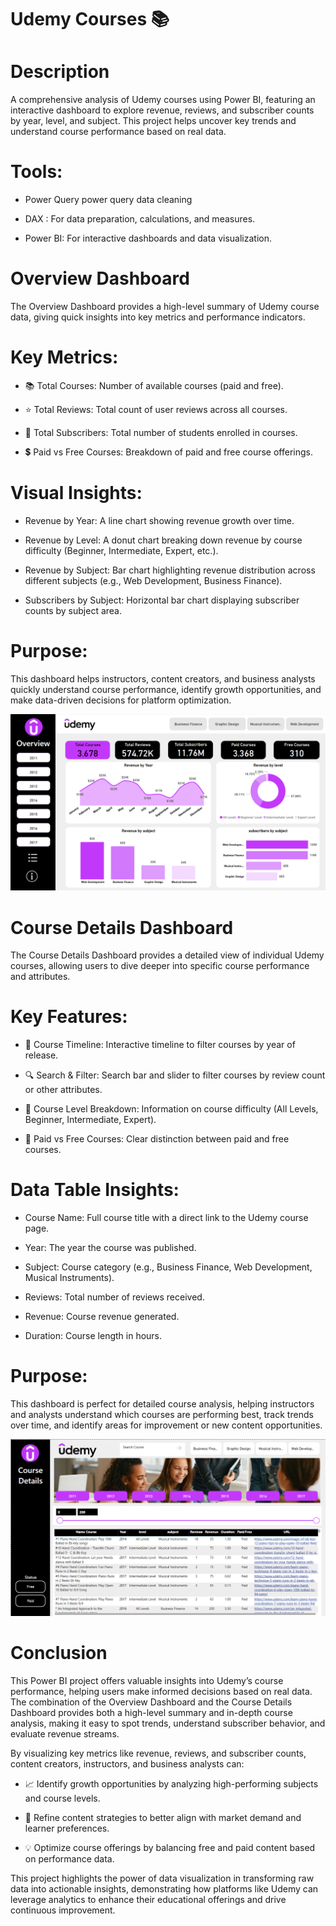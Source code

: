 # Udemy Courses 📚


# Description

A comprehensive analysis of Udemy courses using Power BI, featuring an interactive dashboard to explore revenue, reviews, and subscriber counts by year, level, and subject. This project helps uncover key trends and understand course performance based on real data.

# Tools:

- Power Query power query data cleaning

- DAX : For data preparation, calculations, and measures.
  
- Power BI: For interactive dashboards and data visualization.

# Overview Dashboard

The Overview Dashboard provides a high-level summary of Udemy course data, giving quick insights into key metrics and performance indicators.

# Key Metrics:

- 📚 Total Courses: Number of available courses (paid and free).

- ⭐ Total Reviews: Total count of user reviews across all courses.

- 👥 Total Subscribers: Total number of students enrolled in courses.

- 💲 Paid vs Free Courses: Breakdown of paid and free course offerings.

# Visual Insights:

- Revenue by Year: A line chart showing revenue growth over time.

- Revenue by Level: A donut chart breaking down revenue by course difficulty (Beginner, Intermediate, Expert, etc.).

- Revenue by Subject: Bar chart highlighting revenue distribution across different subjects (e.g., Web Development, Business Finance).

- Subscribers by Subject: Horizontal bar chart displaying subscriber counts by subject area.

# Purpose:
This dashboard helps instructors, content creators, and business analysts quickly understand course performance, identify growth opportunities, and make data-driven decisions for platform optimization.

![Overview!.png](Overview!.png)

# Course Details Dashboard

The Course Details Dashboard provides a detailed view of individual Udemy courses, allowing users to dive deeper into specific course performance and attributes.

# Key Features:
- 📅 Course Timeline: Interactive timeline to filter courses by year of release.

- 🔍 Search & Filter: Search bar and slider to filter courses by review count or other attributes.

- 🧠 Course Level Breakdown: Information on course difficulty (All Levels, Beginner, Intermediate, Expert).

- 💸 Paid vs Free Courses: Clear distinction between paid and free courses.

# Data Table Insights:

- Course Name: Full course title with a direct link to the Udemy course page.

- Year: The year the course was published.

- Subject: Course category (e.g., Business Finance, Web Development, Musical Instruments).

- Reviews: Total number of reviews received.

- Revenue: Course revenue generated.

- Duration: Course length in hours.

# Purpose:

This dashboard is perfect for detailed course analysis, helping instructors and analysts understand which courses are performing best, track trends over time, and identify areas for improvement or new content opportunities.


![Details.png](Details.png)


# Conclusion

This Power BI project offers valuable insights into Udemy’s course performance, helping users make informed decisions based on real data. The combination of the Overview Dashboard and the Course Details Dashboard provides both a high-level summary and in-depth course analysis, making it easy to spot trends, understand subscriber behavior, and evaluate revenue streams.

By visualizing key metrics like revenue, reviews, and subscriber counts, content creators, instructors, and business analysts can:

- 📈 Identify growth opportunities by analyzing high-performing subjects and course levels.

- 🎯 Refine content strategies to better align with market demand and learner preferences.

- 💡 Optimize course offerings by balancing free and paid content based on performance data.

This project highlights the power of data visualization in transforming raw data into actionable insights, demonstrating how platforms like Udemy can leverage analytics to enhance their educational offerings and drive continuous improvement.




